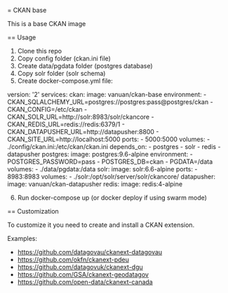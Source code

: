 = CKAN base

This is a base CKAN image

== Usage

1. Clone this repo
2. Copy config folder (ckan.ini file)
3. Create data/pgdata folder (postgres database)
4. Copy solr folder (solr schema)
5. Create docker-compose.yml file:

version: '2'
services:
  ckan:
    image: vanuan/ckan-base
    environment:
      - CKAN_SQLALCHEMY_URL=postgres://postgres:pass@postgres/ckan
      - CKAN_CONFIG=/etc/ckan
      - CKAN_SOLR_URL=http://solr:8983/solr/ckancore
      - CKAN_REDIS_URL=redis://redis:6379/1
      - CKAN_DATAPUSHER_URL=http://datapusher:8800
      - CKAN_SITE_URL=http://localhost:5000
    ports:
      - 5000:5000
    volumes:
      - ./config/ckan.ini:/etc/ckan/ckan.ini
    depends_on:
      - postgres
      - solr
      - redis
      - datapusher
  postgres:
    image: postgres:9.6-alpine
    environment:
      - POSTGRES_PASSWORD=pass
      - POSTGRES_DB=ckan
      - PGDATA=/data
    volumes:
      - ./data/pgdata:/data
  solr:
    image: solr:6.6-alpine
    ports:
      - 8983:8983
    volumes:
      - ./solr:/opt/solr/server/solr/ckancore/
  datapusher:
    image: vanuan/ckan-datapusher
  redis:
    image: redis:4-alpine

6. Run docker-compose up (or docker deploy if using swarm mode)

== Customization

To customize it you need to create and install a CKAN extension.

Examples:

* https://github.com/datagovau/ckanext-datagovau
* https://github.com/okfn/ckanext-pdeu
* https://github.com/datagovuk/ckanext-dgu
* https://github.com/GSA/ckanext-geodatagov
* https://github.com/open-data/ckanext-canada
